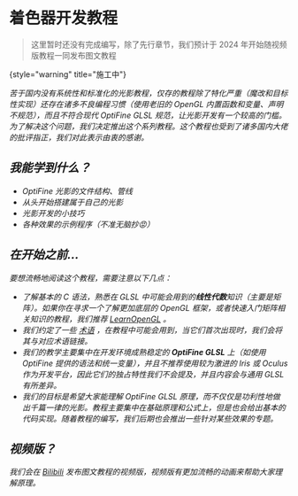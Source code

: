 # 着色器开发教程

> 这里暂时还没有完成编写，除了先行章节，我们预计于 2024 年开始随视频版教程一同发布图文教程
>
{style="warning" title="施工中"}

<var name="topic" value="着色器编写的实际教程"/>
<var name="goal" value="仅想对着色器有大致的了解"/>
<var name="target_name" value=""/>
<var name="target_topic" value="shaderBasic.md"/>
<var name="target_description" value=""/>
<include from="contentsLibrary.md" element-id="h_note_readingTips"/>

苦于国内没有系统性和标准化的光影教程，仅存的教程除了特化严重（魔改和目标性实现）还存在诸多不良编程习惯（使用老旧的 OpenGL 内置函数和变量、声明不规范），而且不符合现代 OptiFine GLSL 规范，让光影开发有一个较高的门槛。为了解决这个问题，我们决定推出这个系列教程。这个教程也受到了诸多国内大佬的批评指正，我们对此表示由衷的感谢。

## 我能学到什么？

- OptiFine 光影的文件结构、管线
- 从头开始搭建属于自己的光影
- 光影开发的小技巧
- 各种效果的示例程序（不准无脑抄😡）

## 在开始之前…

要想流畅地阅读这个教程，需要注意以下几点：

- 了解基本的 C 语法，熟悉在 GLSL 中可能会用到的**线性代数**知识（主要是矩阵）。如果你在寻求一个了解更加底层的 OpenGL 框架，或者快速入门矩阵相关知识的教程，我们推荐 [LearnOpenGL](https://learnopengl-cn.github.io/01%20Getting%20started/07%20Transformations/) 。
- 我们约定了一些 [术语](terms.md "术语表") ，在教程中可能会用到，当它们首次出现时，我们会将其与对应术语链接。
- 我们的教学主要集中在开发环境成熟稳定的 **OptiFine GLSL** 上（如使用 OptiFine 提供的语法和统一变量），并且不推荐使用较为激进的 Iris 或 Oculus 作为开发平台，因此它们的独占特性我们不会提及，并且内容会与通用 GLSL 有所差异。
- 我们的目标是希望大家能理解 OptiFine GLSL 原理，而不仅仅是功利性地做出千篇一律的光影。教程主要集中在基础原理和公式上，但是也会给出基本的代码实现。随着教程的编写，我们后期也会推出一些针对某些效果的专题。

## 视频版？

我们会在 [Bilibili](https://space.bilibili.com/480528388) 发布图文教程的视频版，视频版有更加流畅的动画来帮助大家理解原理。
